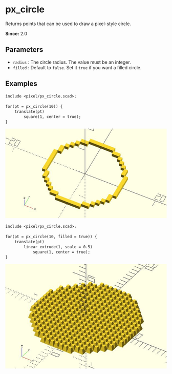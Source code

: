 # px_circle

Returns points that can be used to draw a pixel-style circle.

**Since:** 2.0

## Parameters

- `radius` : The circle radius. The value must be an integer.
- `filled` : Default to `false`. Set it `true` if you want a filled circle.

## Examples

	include <pixel/px_circle.scad>;

	for(pt = px_circle(10)) {
		translate(pt)
			square(1, center = true);
	}

![px_circle](images/lib2-px_circle-1.JPG)

	include <pixel/px_circle.scad>;

	for(pt = px_circle(10, filled = true)) {
		translate(pt)
			linear_extrude(1, scale = 0.5) 
				square(1, center = true);
	}
		
![px_circle](images/lib2-px_circle-2.JPG)

